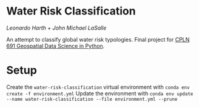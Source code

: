 # Water Risk Classification
*Leonardo Harth* + *John Michael LaSalle*

An attempt to classify global water risk typologies. Final project for [CPLN 691 Geospatial Data Science in Python](https://github.com/MUSA-620-fall-2019).

# Setup
Create the `water-risk-classification` virtual environment with `conda env create -f environment.yml`
Update the environment with `conda env update --name water-risk-classification --file environment.yml --prune`
